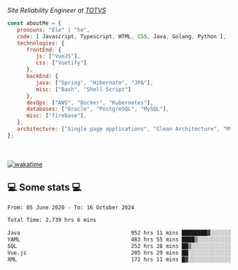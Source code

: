 <p><em>Site Reliability Engineer at <a href="https://www.totvs.com/">TOTVS</a></br>
</em></p>


```javascript
const aboutMe = {
   pronouns: "Ele" | "he",
   code: [ Javascript, Typescript, HTML, CSS, Java, Golang, Python ],
   technologies: {
      frontEnd: {
         js: ["VueJS"],
         css: ["Vuetify"]
      },
      backEnd: {
         java: ["Spring", "Hibernate", "JPA"],
         misc: ["Bash", "Shell Script"]
      },
      devOps: ["AWS", "Docker", "Kubernetes"],
      databases: ["Oracle", "PostgreSQL", "MySQL"],
      misc: ["firebase"],
   },
   architecture: ["Single page applications", "Clean Architecture", "MVC", "Microservices"],
};
```
</br></br>
[![wakatime](https://wakatime.com/badge/user/a3a8ed06-d304-4d6b-bc86-4adc418cdea7.svg)](https://wakatime.com/@a3a8ed06-d304-4d6b-bc86-4adc418cdea7)
<h2>💻 Some stats 💻</h2>

<!--START_SECTION:waka-->

```txt
From: 05 June 2020 - To: 16 October 2024

Total Time: 2,739 hrs 6 mins

Java                                   952 hrs 11 mins ████████▓░░░░░░░░░░░░░░░░   34.76 %
YAML                                   483 hrs 55 mins ████▒░░░░░░░░░░░░░░░░░░░░   17.67 %
SQL                                    252 hrs 28 mins ██▒░░░░░░░░░░░░░░░░░░░░░░   09.22 %
Vue.js                                 205 hrs 29 mins ██░░░░░░░░░░░░░░░░░░░░░░░   07.50 %
XML                                    172 hrs 11 mins █▓░░░░░░░░░░░░░░░░░░░░░░░   06.29 %
```

<!--END_SECTION:waka-->
